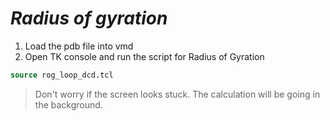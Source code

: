 # *Radius of gyration*

1. Load the pdb file into vmd
2. Open TK console and run the script for Radius of Gyration

```tcl
source rog_loop_dcd.tcl
```
> Don't worry if the screen looks stuck. The calculation will be going in the background.
